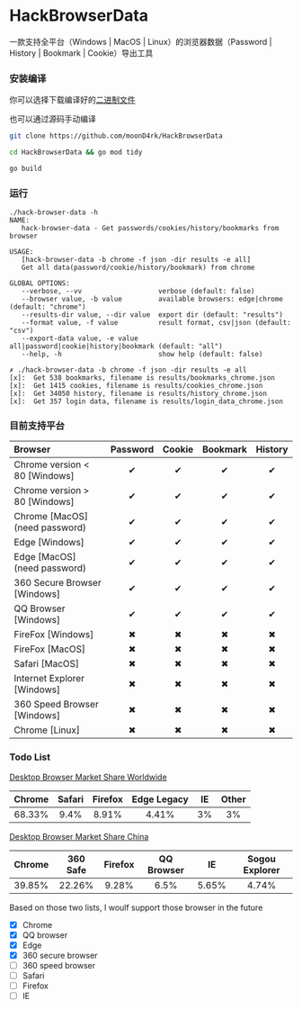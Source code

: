 # HackBrowserData

一款支持全平台（Windows | MacOS | Linux）的浏览器数据（Password | History | Bookmark | Cookie）导出工具



### 安装编译

你可以选择下载编译好的[二进制文件](https://github.com/moonD4rk/HackBrowserData/releases)

也可以通过源码手动编译

```bash
git clone https://github.com/moonD4rk/HackBrowserData

cd HackBrowserData && go mod tidy

go build
```

### 运行

```shell
./hack-browser-data -h
NAME:
   hack-browser-data - Get passwords/cookies/history/bookmarks from browser

USAGE:
   [hack-browser-data -b chrome -f json -dir results -e all]
   Get all data(password/cookie/history/bookmark) from chrome

GLOBAL OPTIONS:
   --verbose, --vv                   verbose (default: false)
   --browser value, -b value         available browsers: edge|chrome (default: "chrome")
   --results-dir value, --dir value  export dir (default: "results")
   --format value, -f value          result format, csv|json (default: "csv")
   --export-data value, -e value     all|password|cookie|history|bookmark (default: "all")
   --help, -h                        show help (default: false)

```

```shell
✗ ./hack-browser-data -b chrome -f json -dir results -e all
[x]:  Get 538 bookmarks, filename is results/bookmarks_chrome.json 
[x]:  Get 1415 cookies, filename is results/cookies_chrome.json 
[x]:  Get 34050 history, filename is results/history_chrome.json 
[x]:  Get 357 login data, filename is results/login_data_chrome.json 
```



### 目前支持平台

| Browser                             | Password | Cookie | Bookmark | History |
| :---------------------------------- | :------: | :----: | :------: | :-----: |
| Chrome version < 80 [Windows]       |    ✔     |   ✔    |    ✔     |    ✔    |
| Chrome version > 80 [Windows]       |    ✔     |   ✔    |    ✔     |    ✔    |
| Chrome [MacOS]<br />(need password) |    ✔     |   ✔    |    ✔     |    ✔    |
| Edge [Windows]                      |    ✔     |   ✔    |    ✔     |    ✔    |
| Edge [MacOS]<br />(need password)   |    ✔     |   ✔    |    ✔     |    ✔    |
| 360 Secure Browser [Windows]        |    ✔     |   ✔    |    ✔     |    ✔    |
| QQ Browser [Windows]                |    ✔     |   ✔    |    ✔     |    ✔    |
| FireFox [Windows]                   |    ✖     |   ✖    |    ✖     |    ✖    |
| FireFox [MacOS]                     |    ✖     |   ✖    |    ✖     |    ✖    |
| Safari [MacOS]                      |    ✖     |   ✖    |    ✖     |    ✖    |
| Internet Explorer [Windows]         |    ✖     |   ✖    |    ✖     |    ✖    |
| 360 Speed Browser [Windows]         |    ✖     |   ✖    |    ✖     |    ✖    |
| Chrome [Linux]                      |    ✖     |   ✖    |    ✖     |    ✖    |


### Todo List

[Desktop Browser Market Share Worldwide](https://gs.statcounter.com/browser-market-share/desktop/worldwide)

| Chrome | Safari | Firefox | Edge Legacy | IE |  Other  |
| :------:| :------: | :----: | :------: | :-----: | :--: |
| 68.33% |    9.4% | 8.91% |   4.41% |    3%    |  3%  |

[Desktop Browser Market Share China](https://gs.statcounter.com/browser-market-share/desktop/china)

| Chrome | 360 Safe | Firefox | QQ Browser |  IE   | Sogou Explorer |
| :----- | :------: | :-----: | :--------: | :---: | :------------: |
| 39.85% |  22.26%  |  9.28%  |    6.5%    | 5.65% |     4.74%      |

Based on those two lists, I woulf support those browser in the future

- [x] Chrome
- [x] QQ browser
- [x] Edge
- [x] 360 secure browser
- [ ] 360 speed browser
- [ ] Safari
- [ ] Firefox
- [ ] IE